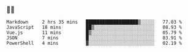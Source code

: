 ### 👨‍💻

<!--START_SECTION:waka-->
```text
Markdown     2 hrs 35 mins   ███████████████████▒░░░░░   77.03 % 
JavaScript   18 mins         ██▒░░░░░░░░░░░░░░░░░░░░░░   08.93 % 
Vue.js       11 mins         █▒░░░░░░░░░░░░░░░░░░░░░░░   05.79 % 
JSON         7 mins          █░░░░░░░░░░░░░░░░░░░░░░░░   03.91 % 
PowerShell   4 mins          ▓░░░░░░░░░░░░░░░░░░░░░░░░   02.19 % 
```
<!--END_SECTION:waka-->
